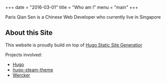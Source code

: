 +++
date  = "2016-03-01"
title = "Who am I"
menu  = "main"
+++

Paris Qian Sen is a Chinese Web Developer who currently live in Singapore

## About this Site

This website is proudly build on top of [Hugo Static Site Generatior](https://gohugo.io/)

Projects involved:

* [Hugo](https://gohugo.io/)
* [hugo-steam-theme](https://github.com/digitalcraftsman/hugo-steam-theme)
* [Wercker](wercker.com)